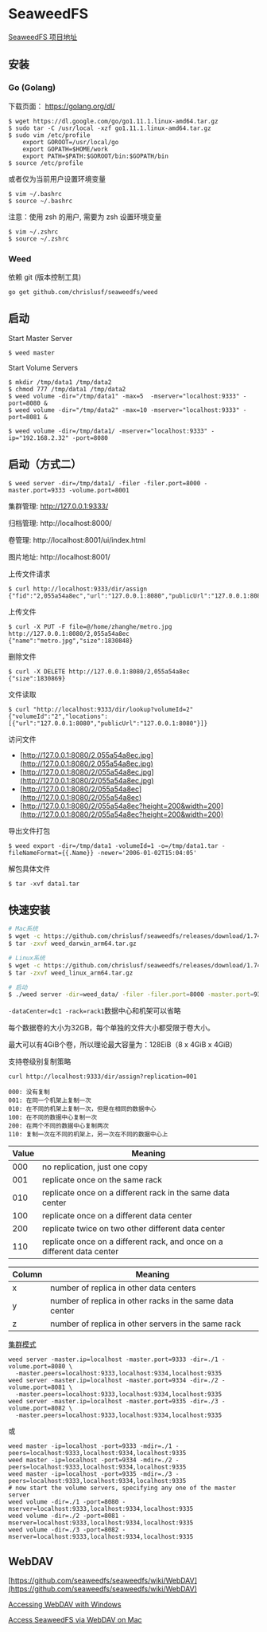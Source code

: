 # SeaweedFS

[SeaweedFS 项目地址](https://github.com/chrislusf/seaweedfs)


## 安装

### Go (Golang)

下载页面： https://golang.org/dl/

```
$ wget https://dl.google.com/go/go1.11.1.linux-amd64.tar.gz
$ sudo tar -C /usr/local -xzf go1.11.1.linux-amd64.tar.gz
$ sudo vim /etc/profile
    export GOROOT=/usr/local/go
    export GOPATH=$HOME/work
    export PATH=$PATH:$GOROOT/bin:$GOPATH/bin
$ source /etc/profile
```

或者仅为当前用户设置环境变量
```
$ vim ~/.bashrc
$ source ~/.bashrc
```

注意：使用 zsh 的用户, 需要为 zsh 设置环境变量
```
$ vim ~/.zshrc
$ source ~/.zshrc
```

### Weed

依赖 git (版本控制工具)

```
go get github.com/chrislusf/seaweedfs/weed
```


## 启动

Start Master Server
```
$ weed master
```

Start Volume Servers
```
$ mkdir /tmp/data1 /tmp/data2
$ chmod 777 /tmp/data1 /tmp/data2
$ weed volume -dir="/tmp/data1" -max=5  -mserver="localhost:9333" -port=8080 &
$ weed volume -dir="/tmp/data2" -max=10 -mserver="localhost:9333" -port=8081 &
```

```
$ weed volume -dir=/tmp/data1/ -mserver="localhost:9333" -ip="192.168.2.32" -port=8080
```


## 启动（方式二）
```
$ weed server -dir=/tmp/data1/ -filer -filer.port=8000 -master.port=9333 -volume.port=8001
```
集群管理: http://127.0.0.1:9333/

归档管理: http://localhost:8000/

卷管理: http://localhost:8001/ui/index.html

图片地址: http://localhost:8001/


上传文件请求
```
$ curl http://localhost:9333/dir/assign
{"fid":"2,055a54a8ec","url":"127.0.0.1:8080","publicUrl":"127.0.0.1:8080","count":1}
```

上传文件
```
$ curl -X PUT -F file=@/home/zhanghe/metro.jpg http://127.0.0.1:8080/2,055a54a8ec
{"name":"metro.jpg","size":1830848}
```

删除文件
```
$ curl -X DELETE http://127.0.0.1:8080/2,055a54a8ec
{"size":1830869}
```

文件读取
```
$ curl "http://localhost:9333/dir/lookup?volumeId=2"
{"volumeId":"2","locations":[{"url":"127.0.0.1:8080","publicUrl":"127.0.0.1:8080"}]}
```

访问文件
- [http://127.0.0.1:8080/2,055a54a8ec.jpg](http://127.0.0.1:8080/2,055a54a8ec.jpg)
- [http://127.0.0.1:8080/2/055a54a8ec.jpg](http://127.0.0.1:8080/2/055a54a8ec.jpg)
- [http://127.0.0.1:8080/2/055a54a8ec](http://127.0.0.1:8080/2/055a54a8ec)
- [http://127.0.0.1:8080/2/055a54a8ec?height=200&width=200](http://127.0.0.1:8080/2/055a54a8ec?height=200&width=200)


导出文件打包
```
$ weed export -dir=/tmp/data1 -volumeId=1 -o=/tmp/data1.tar -fileNameFormat={{.Name}} -newer='2006-01-02T15:04:05'
```

解包具体文件
```
$ tar -xvf data1.tar
```

## 快速安装
```bash
# Mac系统
$ wget -c https://github.com/chrislusf/seaweedfs/releases/download/1.74/darwin_amd64.tar.gz -O weed_darwin_arm64.tar.gz
$ tar -zxvf weed_darwin_arm64.tar.gz

# Linux系统
$ wget -c https://github.com/chrislusf/seaweedfs/releases/download/1.74/linux_arm64.tar.gz -O weed_linux_arm64.tar.gz
$ tar -zxvf weed_linux_arm64.tar.gz

# 启动
$ ./weed server -dir=weed_data/ -filer -filer.port=8000 -master.port=9333 -volume.port=8001 -volume.max=32 -dataCenter=dc1 -rack=rack1
```

`-dataCenter=dc1 -rack=rack1`数据中心和机架可以省略

每个数据卷的大小为32GB，每个单独的文件大小都受限于卷大小。

最大可以有4GiB个卷，所以理论最大容量为：128EiB（8 x 4GiB x 4GiB）

支持卷级别复制策略
```
curl http://localhost:9333/dir/assign?replication=001

000: 没有复制
001: 在同一个机架上复制一次
010: 在不同的机架上复制一次，但是在相同的数据中心
100: 在不同的数据中心复制一次
200: 在两个不同的数据中心复制两次
110: 复制一次在不同的机架上，另一次在不同的数据中心上
```
Value | Meaning
--- | ---
000	| no replication, just one copy
001	| replicate once on the same rack
010	| replicate once on a different rack in the same data center
100	| replicate once on a different data center
200	| replicate twice on two other different data center
110	| replicate once on a different rack, and once on a different data center


Column | Meaning
--- | ---
x	| number of replica in other data centers
y	| number of replica in other racks in the same data center
z	| number of replica in other servers in the same rack


[集群模式](https://github.com/chrislusf/seaweedfs/wiki/Failover-Master-Server)

```
weed server -master.ip=localhost -master.port=9333 -dir=./1 -volume.port=8080 \ 
  -master.peers=localhost:9333,localhost:9334,localhost:9335
weed server -master.ip=localhost -master.port=9334 -dir=./2 -volume.port=8081 \ 
  -master.peers=localhost:9333,localhost:9334,localhost:9335
weed server -master.ip=localhost -master.port=9335 -dir=./3 -volume.port=8082 \ 
  -master.peers=localhost:9333,localhost:9334,localhost:9335
```

或
```
weed master -ip=localhost -port=9333 -mdir=./1 -peers=localhost:9333,localhost:9334,localhost:9335
weed master -ip=localhost -port=9334 -mdir=./2 -peers=localhost:9333,localhost:9334,localhost:9335
weed master -ip=localhost -port=9335 -mdir=./3 -peers=localhost:9333,localhost:9334,localhost:9335
# now start the volume servers, specifying any one of the master server
weed volume -dir=./1 -port=8080 -mserver=localhost:9333,localhost:9334,localhost:9335
weed volume -dir=./2 -port=8081 -mserver=localhost:9333,localhost:9334,localhost:9335
weed volume -dir=./3 -port=8082 -mserver=localhost:9333,localhost:9334,localhost:9335
```


## WebDAV

[https://github.com/seaweedfs/seaweedfs/wiki/WebDAV](https://github.com/seaweedfs/seaweedfs/wiki/WebDAV)

[Accessing WebDAV with Windows](https://help.dreamhost.com/hc/en-us/articles/216473357-Accessing-WebDAV-with-Windows)

[Access SeaweedFS via WebDAV on Mac](https://github.com/seaweedfs/seaweedfs/wiki/WebDAV#access-seaweedfs-via-webdav-on-mac)
